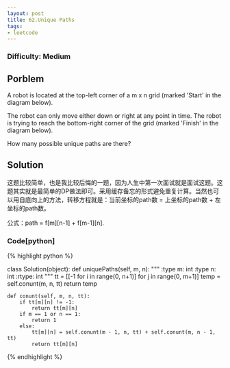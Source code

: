 ```yaml
---
layout: post
title: 62.Unique Paths
tags:
- leetcode
---
```


### Difficulty: Medium

## Porblem

A robot is located at the top-left corner of a m x n grid (marked 'Start' in the diagram below).

The robot can only move either down or right at any point in time. The robot is trying to reach the bottom-right corner of the grid (marked 'Finish' in the diagram below).

How many possible unique paths are there?

## Solution


这题比较简单，也是我比较后悔的一题，因为人生中第一次面试就是面试这题。这题其实就是最简单的DP做法即可。采用缓存备忘的形式避免重复计算。当然也可以用自底向上的方法，转移方程就是：当前坐标的path数 = 上坐标的path数 + 左坐标的path数。

公式：path = f[m][n-1] + f[m-1][n].


### Code[python]

{% highlight python %}

class Solution(object):
    def uniquePaths(self, m, n):
        """
        :type m: int
        :type n: int
        :rtype: int
        """
        tt = [[-1 for i in range(0, n+1)] for j in range(0, m+1)]
        temp = self.conunt(m, n, tt)
        return temp
        
    def conunt(self, m, n, tt):
        if tt[m][n] != -1:
            return tt[m][n]
        if m == 1 or n == 1:
            return 1
        else:
            tt[m][n] = self.conunt(m - 1, n, tt) + self.conunt(m, n - 1, tt)
            return tt[m][n]
{% endhighlight %}
